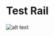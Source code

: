 # Test Rail

![alt text]([https://github.com/alexpeaceca/testing_patterns/blob/main/testrail_csv/screenshot.png](https://github.com/alexpeaceca/testing_patterns/blob/main/assets/testrail-sample.png))
